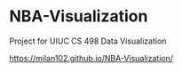 # NBA-Visualization

Project for UIUC CS 498 Data Visualization

https://milan102.github.io/NBA-Visualization/
